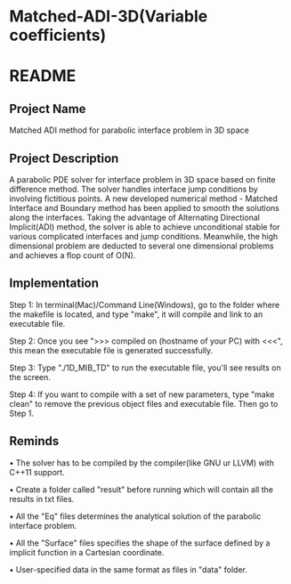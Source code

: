 # Matched-ADI-3D(Variable coefficients)

# README

## Project Name
Matched ADI method for parabolic interface problem in 3D space

## Project Description
A parabolic PDE solver for interface problem in 3D space based on finite difference method. The solver handles interface jump conditions by involving fictitious points. A new developed numerical method - Matched Interface and Boundary method has been applied to smooth the solutions along the interfaces. Taking the advantage of Alternating Directional Implicit(ADI) method, the solver is able to achieve unconditional stable for various complicated interfaces and jump conditions. Meanwhile, the high dimensional problem are deducted to several one dimensional problems and achieves a flop count of O(N).

## Implementation

Step 1: In terminal(Mac)/Command Line(Windows), go to the folder where the makefile is located, and type "make", it will compile and link to an executable file.

Step 2: Once you see ">>> compiled on (hostname of your PC) with  <<<", this mean the executable file is generated successfully.

Step 3: Type "./1D_MIB_TD" to run the executable file, you'll see results on the screen.

Step 4: If you want to compile with a set of new parameters, type "make clean" to remove the previous object files and executable file. Then go to Step 1.

## Reminds

• The solver has to be compiled by the compiler(like GNU ur LLVM) with C++11 support.

• Create a folder called "result" before running which will contain all the results in txt files. 

• All the "Eq" files determines the analytical solution of the parabolic interface problem.

• All the "Surface" files specifies the shape of the surface defined by a implicit function in a Cartesian coordinate.

• User-specified data in the same format as files in "data" folder.

